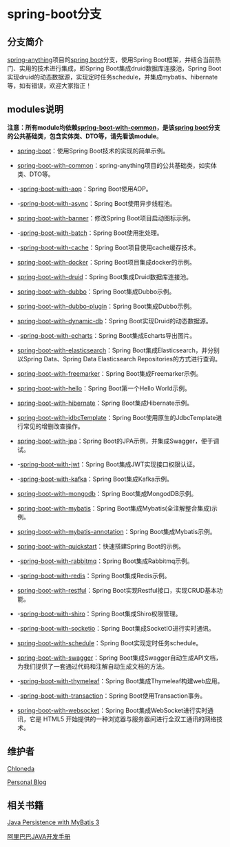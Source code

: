 # spring-boot分支

## 分支简介
[spring-anything](https://github.com/chloneda/spring-anything)项目的[spring boot](https://github.com/chloneda/spring-anything/tree/spring-boot)分支，使用Spring Boot框架，并结合当前热门、实用的技术进行集成，即Spring Boot集成druid数据库连接池，Spring Boot实现druid的动态数据源，实现定时任务schedule，并集成mybatis、hibernate等，如有错误，欢迎大家指正！


## modules说明

**注意：所有module均依赖[spring-boot-with-common](https://github.com/chloneda/spring-anything/tree/spring-boot/spring-boot-with-common)，是该[spring boot](https://github.com/chloneda/spring-anything/tree/spring-boot)分支的公共基础类，包含实体类、DTO等，请先看该module**。

- [spring-boot](https://github.com/chloneda/spring-anything/tree/spring-boot/spring-boot)：使用Spring Boot技术的实现的简单示例。

- [spring-boot-with-common](https://github.com/chloneda/spring-anything/tree/spring-boot/spring-boot-with-common)：spring-anything项目的公共基础类，如实体类、DTO等。

- -[spring-boot-with-aop](https://github.com/chloneda/spring-anything/tree/spring-boot/spring-boot-with-aop)：Spring Boot使用AOP。

- -[spring-boot-with-async](https://github.com/chloneda/spring-anything/tree/spring-boot/spring-boot-with-async)：Spring Boot使用异步线程池。

- [spring-boot-with-banner](https://github.com/chloneda/spring-anything/tree/spring-boot/spring-boot-with-banner)：修改Spring Boot项目启动图标示例。

- -[spring-boot-with-batch](https://github.com/chloneda/spring-anything/tree/spring-boot/spring-boot-with-batch)：Spring Boot使用批处理。

- -[spring-boot-with-cache](https://github.com/chloneda/spring-anything/tree/spring-boot/spring-boot-with-cache)：Spring Boot项目使用cache缓存技术。

- [spring-boot-with-docker](https://github.com/chloneda/spring-anything/tree/spring-boot/spring-boot-with-docker)：Spring Boot项目集成docker的示例。

- [spring-boot-with-druid](https://github.com/chloneda/spring-anything/tree/spring-boot/spring-boot-with-druid)：Spring Boot集成Druid数据库连接池。

- [spring-boot-with-dubbo](https://github.com/chloneda/spring-anything/tree/spring-boot/spring-boot-with-dubbo)：Spring Boot集成Dubbo示例。

- [spring-boot-with-dubbo-plugin](https://github.com/chloneda/spring-anything/tree/spring-boot/spring-boot-with-dubbo-plugin)：Spring Boot集成Dubbo示例。

- [spring-boot-with-dynamic-db](https://github.com/chloneda/spring-anything/tree/spring-boot/spring-boot-with-dynamic-db)：Spring Boot实现Druid的动态数据源。

- -[spring-boot-with-echarts](https://github.com/chloneda/spring-anything/tree/spring-boot/spring-boot-with-echarts)：Spring Boot集成Echarts导出图片。

- [spring-boot-with-elasticsearch](https://github.com/chloneda/spring-anything/tree/spring-boot/spring-boot-with-elasticsearch)：Spring Boot集成Elasticsearch，并分别以Spring Data、Spring Data Elasticsearch Repositories的方式进行查询。

- [spring-boot-with-freemarker](https://github.com/chloneda/spring-anything/tree/spring-boot/spring-boot-with-freemarker)：Spring Boot集成Freemarker示例。

- [spring-boot-with-hello](https://github.com/chloneda/spring-anything/tree/spring-boot/spring-boot-with-hello)：Spring Boot第一个Hello World示例。

- [spring-boot-with-hibernate](https://github.com/chloneda/spring-anything/tree/spring-boot/spring-boot-with-hibernate)：Spring Boot集成Hibernate示例。

- [spring-boot-with-jdbcTemplate](https://github.com/chloneda/spring-anything/tree/spring-boot/spring-boot-with-jdbcTemplate)：Spring Boot使用原生的JdbcTemplate进行常见的增删改查操作。

- [spring-boot-with-jpa](https://github.com/chloneda/spring-anything/tree/spring-boot/spring-boot-with-jpa)：Spring Boot的JPA示例，并集成Swagger，便于调试。

- -[spring-boot-with-jwt](https://github.com/chloneda/spring-anything/tree/spring-boot/spring-boot-with-jwt)：Spring Boot集成JWT实现接口权限认证。

- -[spring-boot-with-kafka](https://github.com/chloneda/spring-anything/tree/spring-boot/spring-boot-with-kafka)：Spring Boot集成Kafka示例。

- [spring-boot-with-mongodb](https://github.com/chloneda/spring-anything/tree/spring-boot/spring-boot-with-mongodb)：Spring Boot集成MongodDB示例。

- [spring-boot-with-mybatis](https://github.com/chloneda/spring-anything/tree/spring-boot/spring-boot-with-mybatis)：Spring Boot集成Mybatis(全注解整合集成)示例。

- [spring-boot-with-mybatis-annotation](https://github.com/chloneda/spring-anything/tree/spring-boot/spring-boot-with-mybatis-annotation)：Spring Boot集成Mybatis示例。

- [spring-boot-with-quickstart](https://github.com/chloneda/spring-anything/tree/spring-boot/spring-boot-with-quickstart)：快速搭建Spring Boot的示例。

- -[spring-boot-with-rabbitmq](https://github.com/chloneda/spring-anything/tree/spring-boot/spring-boot-with-rabbitmq)：Spring Boot集成Rabbitmq示例。

- -[spring-boot-with-redis](https://github.com/chloneda/spring-anything/tree/spring-boot/spring-boot-with-redis)：Spring Boot集成Redis示例。

- [spring-boot-with-restful](https://github.com/chloneda/spring-anything/tree/spring-boot/spring-boot-with-restful)：Spring Boot实现Restful接口，实现CRUD基本功能。

- -[spring-boot-with-shiro](https://github.com/chloneda/spring-anything/tree/spring-boot/spring-boot-with-shiro)：Spring Boot集成Shiro权限管理。

- -[spring-boot-with-socketio](https://github.com/chloneda/spring-anything/tree/spring-boot/spring-boot-with-socketio)：Spring Boot集成SocketIO进行实时通讯。

- [spring-boot-with-schedule](https://github.com/chloneda/spring-anything/tree/spring-boot/spring-boot-with-schedule)：Spring Boot实现定时任务schedule。

- [spring-boot-with-swagger](https://github.com/chloneda/spring-anything/tree/spring-boot/spring-boot-with-swagger)：Spring Boot集成Swagger自动生成API文档，为我们提供了一套通过代码和注解自动生成文档的方法。

- -[spring-boot-with-thymeleaf](https://github.com/chloneda/spring-anything/tree/spring-boot/spring-boot-with-thymeleaf)：Spring Boot集成Thymeleaf构建web应用。

- -[spring-boot-with-transaction](https://github.com/chloneda/spring-anything/tree/spring-boot/spring-boot-with-transaction)：Spring Boot使用Transaction事务。

- [spring-boot-with-websocket](https://github.com/chloneda/spring-anything/tree/spring-boot/spring-boot-with-websocket)：Spring Boot集成WebSocket进行实时通讯，它是 HTML5 开始提供的一种浏览器与服务器间进行全双工通讯的网络技术。


## 维护者
[Chloneda](https://github.com/chloneda/)

[Personal Blog](https://chloneda.github.io/)


## 相关书籍
[Java Persistence with MyBatis 3](https://github.com/chloneda/spring-anything/blob/master/resources/Java%20Persistence%20with%20MyBatis%203.pdf)

[阿里巴巴JAVA开发手册](https://github.com/chloneda/spring-anything/blob/master/resources/%E9%98%BF%E9%87%8C%E5%B7%B4%E5%B7%B4JAVA%E5%BC%80%E5%8F%91%E6%89%8B%E5%86%8C.pdf)


